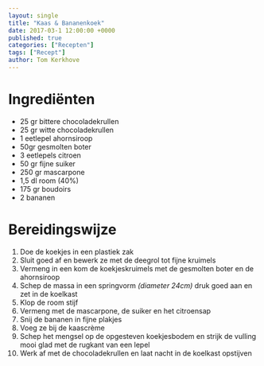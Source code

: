 ```yaml
---
layout: single
title: "Kaas & Bananenkoek"
date: 2017-03-1 12:00:00 +0000
published: true
categories: ["Recepten"]
tags: ["Recept"]
author: Tom Kerkhove
---
```


# Ingrediënten

- 25 gr bittere chocoladekrullen
- 25 gr witte chocoladekrullen
- 1 eetlepel  ahornsiroop
- 50gr gesmolten boter
- 3 eetlepels citroen
- 50 gr fijne suiker
- 250 gr mascarpone
- 1,5 dl room (40%)
- 175 gr boudoirs
- 2 bananen

# Bereidingswijze

1. Doe de koekjes in een plastiek zak
2. Sluit goed af en bewerk ze met de deegrol  tot fijne kruimels
3. Vermeng in een kom de koekjeskruimels met de gesmolten boter en de ahornsiroop
4. Schep de massa in een springvorm _(diameter 24cm)_ druk goed aan en zet in de koelkast
5. Klop de room stijf
6. Vermeng met de mascarpone, de suiker en het citroensap
7. Snij de bananen in fijne plakjes
8. Voeg ze bij de kaascrème
9. Schep het mengsel op de opgesteven koekjesbodem en strijk de vulling mooi glad met de rugkant van een lepel
10. Werk af met de chocoladekrullen en  laat nacht  in de koelkast opstijven